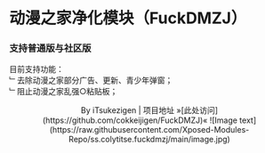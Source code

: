 # 动漫之家净化模块（FuckDMZJ）
### 支持普通版与社区版

目前支持功能：<br>
﹂去除动漫之家部分广告、更新、青少年弹窗；<br>
﹂阻止动漫之家乱强○粘贴板；
<p align="center">
By iTsukezigen | 
项目地址 »[此处访问](https://github.com/cokkeijigen/FuckDMZJ)«
![Image text](https://raw.githubusercontent.com/Xposed-Modules-Repo/ss.colytitse.fuckdmzj/main/image.jpg)
</p>
